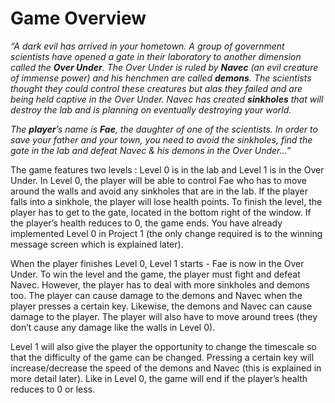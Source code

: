 # **Game Overview**

*“A dark evil has arrived in your hometown. A group of government scientists have opened a gate in their laboratory to another dimension called the **Over Under**. The Over Under is ruled by **Navec** (an evil creature of immense power) and his henchmen are called **demons**. The scientists thought they could control these creatures but alas they failed and are being held captive in the Over Under. Navec has created **sinkholes** that will destroy the lab and is planning on eventually destroying your world.*

*The **player**’s name is **Fae**, the daughter of one of the scientists. In order to save your father and your town, you need to avoid the sinkholes, find the gate in the lab and defeat Navec & his demons in the Over Under...”*

The game features two levels : Level 0 is in the lab and Level 1 is in the Over Under. In Level 0, the player will be able to control Fae who has to move around the walls and avoid any sinkholes that are in the lab. If the player falls into a sinkhole, the player will lose health points. To finish the level, the player has to get to the gate, located in the bottom right of the window. If the player’s health reduces to 0, the game ends. You have already implemented Level 0 in Project 1 (the only change required is to the winning message screen which is explained later).

When the player finishes Level 0, Level 1 starts - Fae is now in the Over Under. To win the level and the game, the player must fight and defeat Navec. However, the player has to deal with more sinkholes and demons too. The player can cause damage to the demons and Navec when the player presses a certain key. Likewise, the demons and Navec can cause damage to the player. The player will also have to move around trees (they don’t cause any damage like the walls in Level 0).

Level 1 will also give the player the opportunity to change the timescale so that the difficulty of the game can be changed. Pressing a certain key will increase/decrease the speed of the demons and Navec (this is explained in more detail later). Like in Level 0, the game will end if the player’s health reduces to 0 or less.
